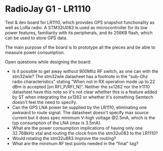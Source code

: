 RadioJay G1 - LR1110
====================

Test & dev board for LR1110, which provides GPS snapshot functionality as well as LoRa radio.
A STM32U083 is used as microcontroller for its low power features, familiarity with its peripherals,
and its 256KB flash, which can be used to store GPS data.

The main purpose of the board is to prototype all the pieces and be able to measure power consumption.

Open questions while designing the board:
- Is it possible to get away without 900Mhz RF switch, as one can with the stm32wle?
  The stm32wle datasheet has a footnote in the "sub-Ghz radio characteristics" stating
  "When not in RX operation mode up to 22 dBm is accepted [on RFI_P/RFI_N]". Neither the
  sx1262 nor the lr1110 datasheet have this note so it's not clear whether this is a feature added
  by ST when integrating the sx1262 or whether it's something Semtech doesn't feel the need to specify.
- Can the GPS LNA power be supplied by the LR1110, eliminating one awkward to route signal. The
  datasheet doesn't specify max source current but it does spec minimum V-high voltage @2.5mA,
  which is the typ consumption of the LNA (max is 3.5mA).
- What are the power consumption implications of having only one 32.768kHz xtal and routing the
  clock from the stm32u083 to the LR1110?
- Would rotating the stm32u883 improve the routing?
- What are the minimum RF test points needed in the "final" tag?
